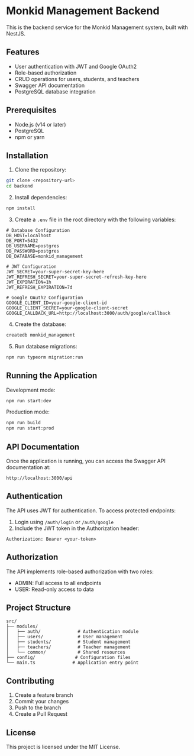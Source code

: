 # Monkid Management Backend

This is the backend service for the Monkid Management system, built with NestJS.

## Features

- User authentication with JWT and Google OAuth2
- Role-based authorization
- CRUD operations for users, students, and teachers
- Swagger API documentation
- PostgreSQL database integration

## Prerequisites

- Node.js (v14 or later)
- PostgreSQL
- npm or yarn

## Installation

1. Clone the repository:
```bash
git clone <repository-url>
cd backend
```

2. Install dependencies:
```bash
npm install
```

3. Create a `.env` file in the root directory with the following variables:
```env
# Database Configuration
DB_HOST=localhost
DB_PORT=5432
DB_USERNAME=postgres
DB_PASSWORD=postgres
DB_DATABASE=monkid_management

# JWT Configuration
JWT_SECRET=your-super-secret-key-here
JWT_REFRESH_SECRET=your-super-secret-refresh-key-here
JWT_EXPIRATION=1h
JWT_REFRESH_EXPIRATION=7d

# Google OAuth2 Configuration
GOOGLE_CLIENT_ID=your-google-client-id
GOOGLE_CLIENT_SECRET=your-google-client-secret
GOOGLE_CALLBACK_URL=http://localhost:3000/auth/google/callback
```

4. Create the database:
```bash
createdb monkid_management
```

5. Run database migrations:
```bash
npm run typeorm migration:run
```

## Running the Application

Development mode:
```bash
npm run start:dev
```

Production mode:
```bash
npm run build
npm run start:prod
```

## API Documentation

Once the application is running, you can access the Swagger API documentation at:
```
http://localhost:3000/api
```

## Authentication

The API uses JWT for authentication. To access protected endpoints:

1. Login using `/auth/login` or `/auth/google`
2. Include the JWT token in the Authorization header:
```
Authorization: Bearer <your-token>
```

## Authorization

The API implements role-based authorization with two roles:
- ADMIN: Full access to all endpoints
- USER: Read-only access to data

## Project Structure

```
src/
├── modules/
│   ├── auth/              # Authentication module
│   ├── users/             # User management
│   ├── students/          # Student management
│   ├── teachers/          # Teacher management
│   └── common/            # Shared resources
├── config/               # Configuration files
└── main.ts              # Application entry point
```

## Contributing

1. Create a feature branch
2. Commit your changes
3. Push to the branch
4. Create a Pull Request

## License

This project is licensed under the MIT License.
